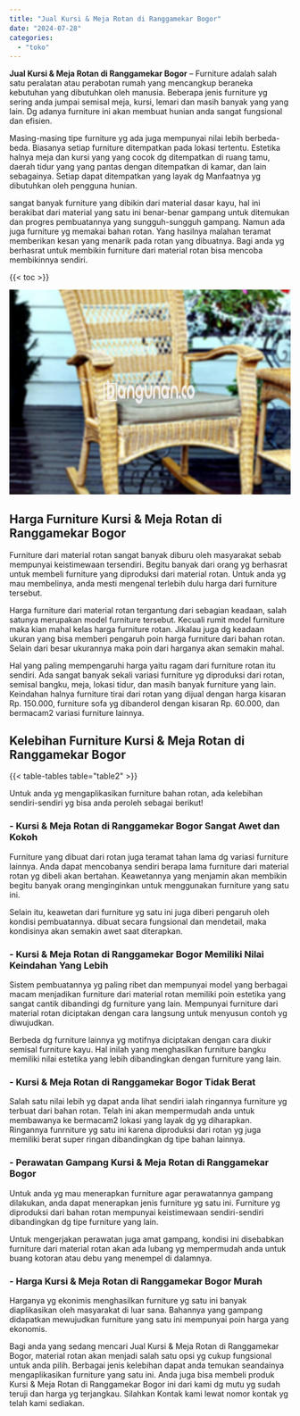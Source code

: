 ```yaml
---
title: "Jual Kursi & Meja Rotan di Ranggamekar Bogor"
date: "2024-07-28"
categories: 
  - "toko"
---
```


**Jual Kursi & Meja Rotan di Ranggamekar Bogor** – Furniture adalah salah satu peralatan atau perabotan rumah yang mencangkup beraneka kebutuhan yang dibutuhkan oleh manusia. Beberapa jenis furniture yg sering anda jumpai semisal meja, kursi, lemari dan masih banyak yang yang lain. Dg adanya furniture ini akan membuat hunian anda sangat fungsional dan efisien.

Masing-masing tipe furniture yg ada juga mempunyai nilai lebih berbeda-beda. Biasanya setiap furniture ditempatkan pada lokasi tertentu. Estetika halnya meja dan kursi yang yang cocok dg ditempatkan di ruang tamu, daerah tidur yang yang pantas dengan ditempatkan di kamar, dan lain sebagainya. Setiap dapat ditempatkan yang layak dg Manfaatnya yg dibutuhkan oleh pengguna hunian.

sangat banyak furniture yang dibikin dari material dasar kayu, hal ini berakibat dari material yang satu ini benar-benar gampang untuk ditemukan dan progres pembuatannya yang sungguh-sungguh gampang. Namun ada juga furniture yg memakai bahan rotan. Yang hasilnya malahan teramat memberikan kesan yang menarik pada rotan yang dibuatnya. Bagi anda yg berhasrat untuk membikin furniture dari material rotan bisa mencoba membikinnya sendiri.

{{< toc >}}

![Jual Kursi & Meja Rotan di Ranggamekar Bogor](/images/kursi-meja-rotan-murah20.png)

## Harga Furniture Kursi & Meja Rotan di Ranggamekar Bogor

Furniture dari material rotan sangat banyak diburu oleh masyarakat sebab mempunyai keistimewaan tersendiri. Begitu banyak dari orang yg berhasrat untuk membeli furniture yang diproduksi dari material rotan. Untuk anda yg mau membelinya, anda mesti mengenal terlebih dulu harga dari furniture tersebut.

Harga furniture dari material rotan tergantung dari sebagian keadaan, salah satunya merupakan model furniture tersebut. Kecuali rumit model furniture maka kian mahal kelas harga furniture rotan. Jikalau juga dg keadaan ukuran yang bisa memberi pengaruh poin harga furniture dari bahan rotan. Selain dari besar ukurannya maka poin dari harganya akan semakin mahal.

Hal yang paling mempengaruhi harga yaitu ragam dari furniture rotan itu sendiri. Ada sangat banyak sekali variasi furniture yg diproduksi dari rotan, semisal bangku, meja, lokasi tidur, dan masih banyak furniture yang lain. Keindahan halnya furniture tirai dari rotan yang dijual dengan harga kisaran Rp. 150.000, furniture sofa yg dibanderol dengan kisaran Rp. 60.000, dan bermacam2 variasi furniture lainnya.

## Kelebihan Furniture Kursi & Meja Rotan di Ranggamekar Bogor

{{< table-tables table="table2" >}}

Untuk anda yg mengaplikasikan furniture bahan rotan, ada kelebihan sendiri-sendiri yg bisa anda peroleh sebagai berikut!

### \- Kursi & Meja Rotan di Ranggamekar Bogor Sangat Awet dan Kokoh

Furniture yang dibuat dari rotan juga teramat tahan lama dg variasi furniture lainnya. Anda dapat mencobanya sendiri berapa lama furniture dari material rotan yg dibeli akan bertahan. Keawetannya yang menjamin akan membikin begitu banyak orang menginginkan untuk menggunakan furniture yang satu ini.

Selain itu, keawetan dari furniture yg satu ini juga diberi pengaruh oleh kondisi pembuatannya. dibuat secara fungsional dan mendetail, maka kondisinya akan semakin awet saat diterapkan.

### \- Kursi & Meja Rotan di Ranggamekar Bogor Memiliki Nilai Keindahan Yang Lebih

Sistem pembuatannya yg paling ribet dan mempunyai model yang berbagai macam menjadikan furniture dari material rotan memiliki poin estetika yang sangat cantik dibandingi dg furniture yang lain. Mempunyai furniture dari material rotan diciptakan dengan cara langsung untuk menyusun contoh yg diwujudkan.

Berbeda dg furniture lainnya yg motifnya diciptakan dengan cara diukir semisal furniture kayu. Hal inilah yang menghasilkan furniture bangku memiliki nilai estetika yang lebih dibandingkan dengan furniture yang lain.

### \- Kursi & Meja Rotan di Ranggamekar Bogor Tidak Berat

Salah satu nilai lebih yg dapat anda lihat sendiri ialah ringannya furniture yg terbuat dari bahan rotan. Telah ini akan mempermudah anda untuk membawanya ke bermacam2 lokasi yang layak dg yg diharapkan. Ringannya funrniture yg satu ini karena diproduksi dari rotan yg juga memiliki berat super ringan dibandingkan dg tipe bahan lainnya.

### \- Perawatan Gampang Kursi & Meja Rotan di Ranggamekar Bogor

Untuk anda yg mau menerapkan furniture agar perawatannya gampang dilakukan, anda dapat menerapkan jenis furniture yg satu ini. Furniture yg diproduksi dari bahan rotan mempunyai keistimewaan sendiri-sendiri dibandingkan dg tipe furniture yang lain.

Untuk mengerjakan perawatan juga amat gampang, kondisi ini disebabkan furniture dari material rotan akan ada lubang yg mempermudah anda untuk buang kotoran atau debu yang menempel di dalamnya.

### \- Harga Kursi & Meja Rotan di Ranggamekar Bogor Murah

Harganya yg ekonimis menghasilkan furniture yg satu ini banyak diaplikasikan oleh masyarakat di luar sana. Bahannya yang gampang didapatkan mewujudkan furniture yang satu ini mempunyai poin harga yang ekonomis.

Bagi anda yang sedang mencari Jual Kursi & Meja Rotan di Ranggamekar Bogor, material rotan akan menjadi salah satu opsi yg cukup fungsional untuk anda pilih. Berbagai jenis kelebihan dapat anda temukan seandainya mengaplikasikan furniture yang satu ini. Anda juga bisa membeli produk Kursi & Meja Rotan di Ranggamekar Bogor ini dari kami dg mutu yg sudah teruji dan harga yg terjangkau. Silahkan Kontak kami lewat nomor kontak yg telah kami sediakan.
